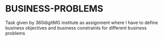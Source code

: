 # BUSINESS-PROBLEMS
Task given by 360digitMG institute as assignment where I have to define business objectives and business constraints for different business problems
